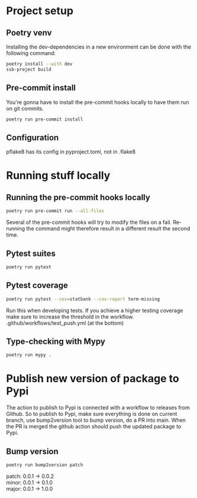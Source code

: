 # Project setup

## Poetry venv
Installing the dev-dependencies in a new environment can be done with the following command:
```bash
poetry install --with dev
ssb-project build
```

## Pre-commit install
You're gonna have to install the pre-commit hooks locally to have them run on git commits.
```bash
poetry run pre-commit install
```

## Configuration
pflake8 has its config in pyproject.toml, not in .flake8


# Running stuff locally
## Running the pre-commit hooks locally
```bash
poetry run pre-commit run --all-files
```
Several of the pre-commit hooks will try to modify the files on a fail. Re-running the command might therefore result in a different result the second time.

## Pytest suites
```bash
poetry run pytest
```


## Pytest coverage
```bash
poetry run pytest --cov=statbank --cov-report term-missing
```
Run this when developing tests.
If you achieve a higher testing coverage make sure to increase the threshold in the workflow.
.github/workflows/test_push.yml
(at the bottom)


## Type-checking with Mypy
```bash
poetry run mypy .
```


# Publish new version of package to Pypi

The action to publish to Pypi is connected with a workflow to releases from Github.
So to publish to Pypi, make sure everything is done on current branch, use bump2version tool to bump version, do a PR into main.
When the PR is merged the github action should push the updated package to Pypi.

## Bump version
```bash
poetry run bump2version patch
```
patch: 0.0.1 -> 0.0.2 \
minor: 0.0.1 -> 0.1.0 \
major: 0.0.1 -> 1.0.0
